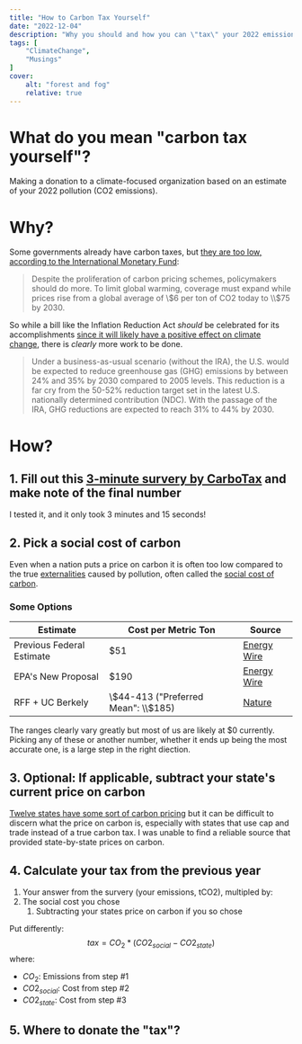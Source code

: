 ```yaml
---
title: "How to Carbon Tax Yourself"
date: "2022-12-04"
description: "Why you should and how you can \"tax\" your 2022 emissions"
tags: [
    "ClimateChange",
    "Musings"
]
cover:
    alt: "forest and fog"
    relative: true
---
```


# What do you mean "carbon tax yourself"?
Making a donation to a climate-focused organization based on an estimate of your 2022 pollution (CO2 emissions). 

# Why?

Some governments already have carbon taxes, but [they are too low, according to the International Monetary Fund](https://www.imf.org/en/Blogs/Articles/2022/07/21/blog-more-countries-are-pricing-carbon-but-emissions-are-still-too-cheap):

>Despite the proliferation of carbon pricing schemes, policymakers should do more. To limit global warming, coverage must expand while prices rise from a global average of \\$6 per ton of CO2 today to \\$75 by 2030.

So while a bill like the Inflation Reduction Act *should* be celebrated for its accomplishments [since  it will likely have a positive effect on climate change](https://www.wri.org/update/brief-summary-climate-and-energy-provisions-inflation-reduction-act-2022), there is *clearly* more work to be done.

>Under a business-as-usual scenario (without the IRA), the U.S. would be expected to reduce greenhouse gas (GHG) emissions by between 24% and 35% by 2030 compared to 2005 levels. This reduction is a far cry from the 50-52% reduction target set in the latest U.S. nationally determined contribution (NDC). With the passage of the IRA, GHG reductions are expected to reach 31% to 44% by 2030.


# How?
## 1. Fill out this [3-minute survery by CarboTax](http://carbotax.org/) and make note of the final number
I tested it, and it only took 3 minutes and 15 seconds!

## 2. Pick a social cost of carbon
Even when a nation puts a price on carbon it is often too low compared to the true [externalities](https://www.investopedia.com/terms/e/externality.asp) caused by pollution, often called the [social cost of carbon](https://www.rff.org/publications/explainers/social-cost-carbon-101/). 
### Some Options
| Estimate                  | Cost per Metric Ton | Source                                                                                                                                                                                          |
|---------------------------|------------------|-------------------------------------------------------------------------------------------------------------------------------------------------------------------------------------------------|
| Previous Federal Estimate | $51               | [Energy Wire](https://www.eenews.net/articles/epa-floats-sharply-increased-social-cost-of-carbon/#:~:text=That%20document%20estimates%20the%20social,future%20impacts%20of%20climate%20change.) |
| EPA's New Proposal        | $190              | [Energy Wire](https://www.eenews.net/articles/epa-floats-sharply-increased-social-cost-of-carbon/#:~:text=That%20document%20estimates%20the%20social,future%20impacts%20of%20climate%20change.) |
| RFF + UC Berkely          | \\$44-413 ("Preferred Mean": \\$185)          | [Nature](https://www.nature.com/articles/s41586-022-05224-9)                                                                                                                                    |

The ranges clearly vary greatly but most of us are likely at $0 currently. Picking any of these or another number, whether it ends up being the most accurate one, is a large step in the right diection.
## 3. Optional: If applicable, subtract your state's current price on carbon
[Twelve states have some sort of carbon pricing](https://www.c2es.org/document/us-state-carbon-pricing-policies/#:~:text=Those%20states%20are%20California%20and,Greenhouse%20Gas%20Initiative%20(RGGI).) but it can be difficult to discern what the price on carbon is, especially with states that use cap and trade instead of a true carbon tax. I was unable to find a reliable source that provided state-by-state prices on carbon. 
## 4. Calculate your tax from the previous year
1. Your answer from the survery (your emissions, tCO2), multipled by:
2. The social cost you chose
	1. Subtracting your states price on carbon if you so chose

Put differently:
$$ tax = CO_2 * (CO2_{social} - CO2_{state})$$
where:

- $CO_2$: Emissions from step #1 
- $CO2_{social}$: Cost from step #2
- $CO2_{state}$: Cost from step #3 
## 5. Where to donate the "tax"?
